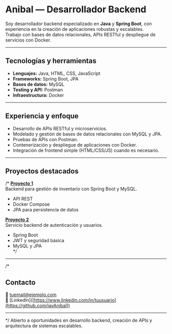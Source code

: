 # Anibal — Desarrollador Backend

Soy desarrollador backend especializado en **Java** y **Spring Boot**, con experiencia en la creación de aplicaciones robustas y escalables.  
Trabajo con bases de datos relacionales, APIs RESTful y despliegue de servicios con Docker.

---

## Tecnologías y herramientas

- **Lenguajes:** Java, HTML, CSS, JavaScript  
- **Frameworks:** Spring Boot, JPA  
- **Bases de datos:** MySQL  
- **Testing y API:** Postman  
- **Infraestructura:** Docker  

---

## Experiencia y enfoque

- Desarrollo de APIs RESTful y microservicios.  
- Modelado y gestión de bases de datos relacionales con MySQL y JPA.  
- Pruebas de APIs con Postman.  
- Contenerización y despliegue de aplicaciones con Docker.  
- Integración de frontend simple (HTML/CSS/JS) cuando es necesario.  

---

## Proyectos destacados
/*
**[Proyecto 1](https://github.com/javAnibal/proyecto1)**  
Backend para gestión de inventario con Spring Boot y MySQL.  
- API REST  
- Docker Compose  
- JPA para persistencia de datos  

**[Proyecto 2](https://github.com/javAnibal/proyecto2)**  
Servicio backend de autenticación y usuarios.  
- Spring Boot  
- JWT y seguridad básica  
- MySQL y JPA  
*/
---

/*
## Contacto

📧 [tuemail@ejemplo.com](a88anibal@gmail.com)  
🔗 [LinkedIn]([https://www.linkedin.com/in/tuusuario](https://github.com/javAnibal])


---
*/
Abierto a oportunidades en desarrollo backend, creación de APIs y arquitectura de sistemas escalables.

